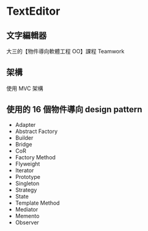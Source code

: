 # TextEditor
## 文字編輯器
大三的【物件導向軟體工程 OO】課程 Teamwork
## 架構
使用 MVC 架構
## 使用的 16 個物件導向 design pattern
* Adapter
* Abstract Factory
* Builder
* Bridge
* CoR
* Factory Method
* Flyweight
* Iterator
* Prototype
* Singleton
* Strategy
* State
* Template Method
* Mediator
* Memento
* Observer

